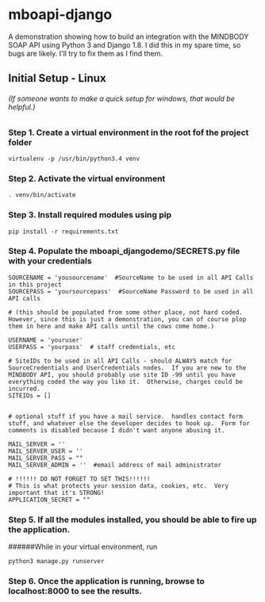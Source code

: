 # mboapi-django
A demonstration showing how to build an integration with the MINDBODY SOAP API using Python 3 and Django 1.8.  I did this in my spare time, so bugs are likely.  I'll try to fix them as I find them.


## Initial Setup - Linux 
###### (If someone wants to make a quick setup for windows, that would be helpful.)


### Step 1. Create a virtual environment in the root fof the project folder

```
virtualenv -p /usr/bin/python3.4 venv
```

### Step 2. Activate the virtual environment

```
. venv/bin/activate
```

### Step 3. Install required modules using pip

```
pip install -r requirements.txt
```

### Step 4. Populate the mboapi_djangodemo/SECRETS.py file with your credentials

```
SOURCENAME = 'yousourcename'  #SourceName to be used in all API Calls in this project
SOURCEPASS = 'yoursourcepass'  #SourceName Password to be used in all API calls

# (this should be populated from some other place, not hard coded.  However, since this is just a demonstration, you can of course plop them in here and make API calls until the cows come home.)

USERNAME = 'youruser'  
USERPASS = 'yourpass'  # staff credentials, etc

# SiteIDs to be used in all API Calls - should ALWAYS match for SourceCredentials and UserCredentials nodes.  If you are new to the MINDBODY API, you should probably use site ID -99 until you have everything coded the way you like it.  Otherwise, charges could be incurred.
SITEIDs = []


# optional stuff if you have a mail service.  handles contact form stuff, and whatever else the developer decides to hook up.  Form for comments is disabled because I didn't want anyone abusing it.

MAIL_SERVER = ''
MAIL_SERVER_USER = ''
MAIL_SERVER_PASS = ""
MAIL_SERVER_ADMIN = ''  #email address of mail administrator

# !!!!!! DO NOT FORGET TO SET THIS!!!!!!  
# This is what protects your session data, cookies, etc.  Very important that it's STRONG!
APPLICATION_SECRET = ""
```

### Step 5. If all the modules installed, you should be able to fire up the application.  

######While in your virtual environment, run
```
python3 manage.py runserver
```

### Step 6. Once the application is running, browse to localhost:8000 to see the results.
